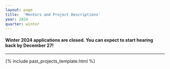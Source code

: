```yaml
---
layout: page
title:  'Mentors and Project Descriptions'
year: 2024
quarter: winter
---
```



<h4>
Winter 2024 applications are closed. You can expect to start hearing back by December 27!
</h4>

<hr>

{% include past_projects_template.html %}

